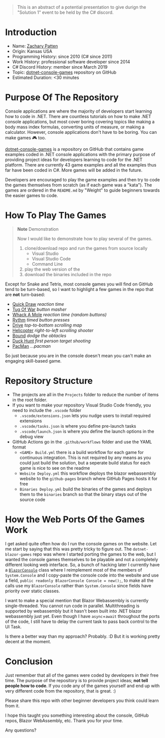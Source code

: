 > This is an abstract of a potential presentation to give durign the "Solution 1" event to be held by the C# discord.

# Introduction

- Name: [Zachary Patten](https://github.com/ZacharyPatten)
- Origin: Kansas USA
- Programming History: since 2010 (C# since 2011)
- Work History: professional software developer since 2014
- C# Discord History: member since March 2019
- Topic: [dotnet-console-games](https://github.com/ZacharyPatten/dotnet-console-games) repository on GitHub
- Estimated Duration: <30 minutes

# Purpose Of The Repository

Console applications are where the majority of developers start learning how to code in .NET. There are countless tutorials on how to make .NET console applications, but most cover boring covering topics like making a body mass index formulas, converting units of measure, or making a calculator. However, console applications don't have to be boring. You can make games :video_game: too.

[dotnet-console-games](https://github.com/ZacharyPatten/dotnet-console-games) is a repository on GitHub that contains game examples coded in .NET console applications with the primary purpose of providing project ideas for developers learning to code for the .NET platform. There are currently 43 game examples and all the examples thus far have been coded in C#. More games will be added in the future.

Developers are encouraged to play the game examples and then try to code the games themselves from scratch (as if each game was a "kata"). The games are ordered in the `README.md` by "Weight" to guide beginners towards the easier games to code.

# How To Play The Games

> **Note** Demonstration
>
> Now I would like to demonstrate how to play several of the games.
> 
> 1. clone/download repo and run the games from source locally
>    - Visual Studio
>    - Visual Studio Code
>    - Command Line
> 2. play the web version of the 
> 3. download the binaries included in the repo

Except for Snake and Tetris, most console games you will find on GitHub tend to be turn-based, so I want to highlight a few games in the repo that are **not** turn-based:
- [Quick Draw](https://github.com/ZacharyPatten/dotnet-console-games/tree/main/Projects/Quick%20Draw) _reaction time_
- [Tug Of War](https://github.com/ZacharyPatten/dotnet-console-games/blob/main/Projects/Tug%20Of%20War) _button masher_
- [Whack A Mole](https://github.com/ZacharyPatten/dotnet-console-games/blob/main/Projects/Whack%20A%20Mole) _reaction time (random buttons)_
- [Rythm](https://github.com/ZacharyPatten/dotnet-console-games/blob/main/Projects/Rythm) _timed button presses_
- [Drive](https://github.com/ZacharyPatten/dotnet-console-games/blob/main/Projects/Drive) _top-to-bottom scrolling map_
- [Helicopter](https://github.com/ZacharyPatten/dotnet-console-games/blob/main/Projects/Helicopter) _right-to-left scrolling shooter_
- [Bound](https://github.com/ZacharyPatten/dotnet-console-games/blob/main/Projects/Bound) _dodge the obtacles_
- [Duck Hunt](https://github.com/ZacharyPatten/dotnet-console-games/blob/main/Projects/Duck%20Hunt) _first person target shooting_
- [PacMan](https://github.com/ZacharyPatten/dotnet-console-games/blob/main/Projects/PacMan) _...pacman_

So just because you are in the console doesn't mean you can't make an engaging skill-based game.

# Repository Structure

- The projects are all in the `Projects` folder to reduce the number of items in the root folder.
- If you want to make your repository Visual Studio Code friendly, you need to include the `.vscode` folder
  - `.vscode/extensions.json` lets you nudge users to install required extensions
  - `.vscode/tasks.json` is where you define pre-launch tasks
  - `.vscode/launch.json` is where you define the launch options in the debug view
- GitHub Actions go in the `.github/workflows` folder and use the YAML format
  - `<GAME> Build.yml` there is a build workflow for each game for continuous integration. This is not required by any means as you could just build the solution, but a seperate build status for each game is nice to see on the readme
  - `Website Deploy.yml` this workflow deploys the blazor webassembly website to the `github-pages` branch where GitHub Pages hosts it for free
  - `Binaries Deploy.yml` build the binaries of the games and deploys them to the `binaries` branch so that the binary stays out of the source code

# How the Web Ports Of the Games Work

I get asked quite often how do I run the console games on the website. Let me start by saying that this was pretty tricky to figure out. The `dotnet-blazor-games` repo was where I started porting the games to the web, but I wanted the console games themselves to be playable and not a completely different looking web interface. So, a bunch of hacking later I currently have a [`BlazorConsole`](https://github.com/ZacharyPatten/dotnet-console-games/blob/main/Projects/Website/BlazorConsole.cs) class where I reimplement most of the members of `System.Console` and I copy-paste the console code into the website and use a field, `public readonly BlazorConsole Console = new();`, to make all the calls use my `BlazorConsole` rather than `System.Console` since fields have priority over static classes.

I want to make a special mention that Blazor Webassembly is currently single-threaded. You cannot run code in parallel. Multithreading is supported by webassembly but it hasn't been built into .NET blazor webassembly just yet. Even though I have `async`+`await` throughout the ports of the code, I still have to delay the current task to pass back control to the UI Task.

Is there a better way than my approach? Probably. :D But it is working pretty decent at the moment.

# Conclusion

Just remember that all of the games were coded by developers in their free time. The purpose of the repository is to provide project ideas; **not tell people how to code**. If you code any of the games yourself and end up with very different code from the repository, that is great. :)

Please share this repo with other beginner developers you think could learn from it.

I hope this taught you something interesting about the console, GitHub repos, Blazor WebAssembly, etc. Thank you for your time.

Any questions?
